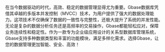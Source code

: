 在当今数据驱动的时代，高效、稳定的数据管理显得尤为重要。Gbase数据库凭借其卓越的多版本并发控制（MVCC）技术，为用户提供了强大的数据处理能力。这项技术不仅确保了数据的一致性与完整性，还极大提升了系统的并发性能。无论是复杂的数据分析任务还是高频率的交易操作，Gbase都能轻松应对，保障业务连续性和稳定性。作为一款专为企业级应用设计的关系型数据库管理系统，Gbase支持多种数据类型和丰富的功能模块，满足多样化需求。选择Gbase，让您的数据管理更加智能、安全、高效！